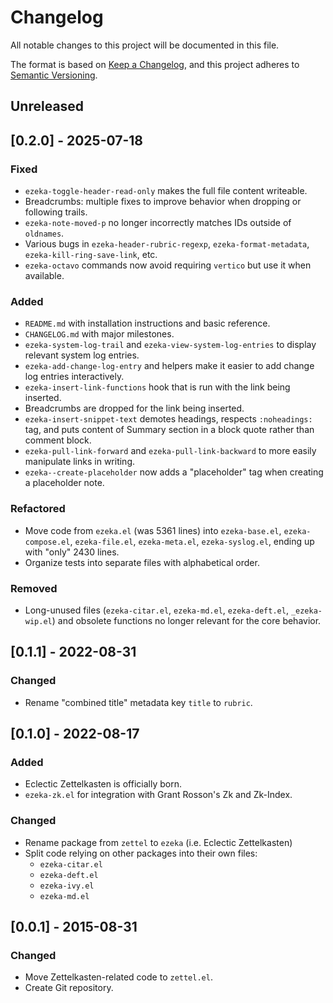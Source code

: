 # Changelog

All notable changes to this project will be documented in this file.

The format is based on [Keep a Changelog](https://keepachangelog.com/en/1.1.0/),
and this project adheres to [Semantic Versioning](https://semver.org/spec/v2.0.0.html).

## Unreleased

## [0.2.0] - 2025-07-18

### Fixed

- `ezeka-toggle-header-read-only` makes the full file content writeable.
- Breadcrumbs: multiple fixes to improve behavior when dropping or following trails.
- `ezeka-note-moved-p` no longer incorrectly matches IDs outside of `oldnames`.
- Various bugs in `ezeka-header-rubric-regexp`, `ezeka-format-metadata`,
  `ezeka-kill-ring-save-link`, etc.
- `ezeka-octavo` commands now avoid requiring `vertico` but use it when available.

### Added

- `README.md` with installation instructions and basic reference.
- `CHANGELOG.md` with major milestones.
- `ezeka-system-log-trail` and `ezeka-view-system-log-entries` to display
  relevant system log entries.
- `ezeka-add-change-log-entry` and helpers make it easier to add change log
  entries interactively.
- `ezeka-insert-link-functions` hook that is run with the link being inserted.
- Breadcrumbs are dropped for the link being inserted.
- `ezeka-insert-snippet-text` demotes headings, respects `:noheadings:` tag, and
  puts content of Summary section in a block quote rather than comment block.
- `ezeka-pull-link-forward` and `ezeka-pull-link-backward` to more easily
  manipulate links in writing.
- `ezeka--create-placeholder` now adds a "placeholder" tag when creating a
  placeholder note.

### Refactored

- Move code from `ezeka.el` (was 5361 lines) into `ezeka-base.el`, `ezeka-
  compose.el`, `ezeka-file.el`, `ezeka-meta.el`, `ezeka-syslog.el`, ending up
  with "only" 2430 lines.
- Organize tests into separate files with alphabetical order.

### Removed

- Long-unused files (`ezeka-citar.el`, `ezeka-md.el`, `ezeka-deft.el`, `_ezeka-
  wip.el`) and obsolete functions no longer relevant for the core behavior.

## [0.1.1] - 2022-08-31

### Changed

- Rename "combined title" metadata key `title` to `rubric`.

## [0.1.0] - 2022-08-17

### Added

- Eclectic Zettelkasten is officially born.
- `ezeka-zk.el` for integration with Grant Rosson's Zk and Zk-Index.

### Changed

- Rename package from `zettel` to `ezeka` (i.e. Eclectic Zettelkasten)
- Split code relying on other packages into their own files:
  - `ezeka-citar.el`
  - `ezeka-deft.el`
  - `ezeka-ivy.el`
  - `ezeka-md.el`

## [0.0.1] - 2015-08-31

### Changed

- Move Zettelkasten-related code to `zettel.el`.
- Create Git repository.
